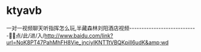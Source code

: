 # ktyavb
一对一视频聊天听指挥怎么玩,半藏森林刘阳酒店视频----------------------------🎲🎲点/此/进/入/http://www.baidu.com/link?url=NoK8PT47PahMhFH8Vie_jnciyIKNTTtVBQKpill6udK&amp;wd
